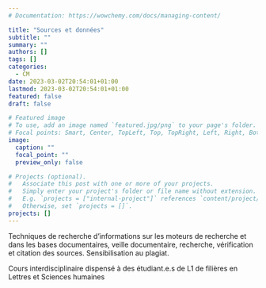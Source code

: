 ```yaml
---
# Documentation: https://wowchemy.com/docs/managing-content/

title: "Sources et données"
subtitle: ""
summary: ""
authors: []
tags: []
categories:
  - CM
date: 2023-03-02T20:54:01+01:00
lastmod: 2023-03-02T20:54:01+01:00
featured: false
draft: false

# Featured image
# To use, add an image named `featured.jpg/png` to your page's folder.
# Focal points: Smart, Center, TopLeft, Top, TopRight, Left, Right, BottomLeft, Bottom, BottomRight.
image:
  caption: ""
  focal_point: ""
  preview_only: false

# Projects (optional).
#   Associate this post with one or more of your projects.
#   Simply enter your project's folder or file name without extension.
#   E.g. `projects = ["internal-project"]` references `content/project/deep-learning/index.md`.
#   Otherwise, set `projects = []`.
projects: []
---
```


Techniques de recherche d’informations sur les moteurs de recherche et dans les bases documentaires, veille documentaire, recherche, vérification et citation des sources. Sensibilisation au plagiat.

Cours interdisciplinaire dispensé à des étudiant.e.s de L1 de filières en Lettres et Sciences humaines 

